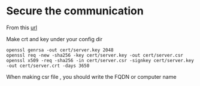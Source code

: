 # Secure the communication

From this [url](https://medium.com/pantomath/how-we-use-grpc-to-build-a-client-server-system-in-go-dd20045fa1c2)

Make crt and key under your config dir

```
openssl genrsa -out cert/server.key 2048
openssl req -new -sha256 -key cert/server.key -out cert/server.csr
openssl x509 -req -sha256 -in cert/server.csr -signkey cert/server.key -out cert/server.crt -days 3650
```

When making csr file , you should write the FQDN or computer name